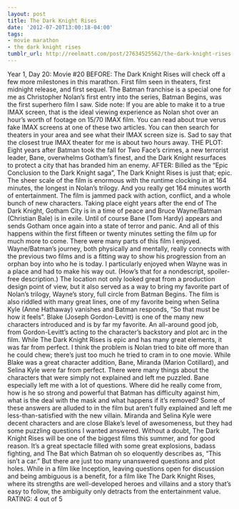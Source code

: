 ```yaml
---
layout: post
title: The Dark Knight Rises
date: '2012-07-20T13:00:18-04:00'
tags:
- movie marathon
- the dark knight rises
tumblr_url: http://reelmatt.com/post/27634525562/the-dark-knight-rises
---
```

Year 1, Day 20: Movie #20
BEFORE: The Dark Knight Rises will check off a few more milestones in this marathon. First film seen in theaters, first midnight release, and first sequel. The Batman franchise is a special one for me as Christopher Nolan’s first entry into the series, Batman Begins, was the first superhero film I saw.
Side note: If you are able to make it to a true IMAX screen, that is the ideal viewing experience as Nolan shot over an hour’s worth of footage on 15/70 IMAX film. You can read about true verus fake IMAX screens at one of these two articles. You can then search for theaters in your area and see what their IMAX screen size is. Sad to say that the closest true IMAX theater for me is about two hours away.
THE PLOT: Eight years after Batman took the fall for Two Face’s crimes, a new terrorist leader, Bane, overwhelms Gotham’s finest, and the Dark Knight resurfaces to protect a city that has branded him an enemy.
AFTER: Billed as the “Epic Conclusion to the Dark Knight saga”, The Dark Knight Rises is just that; epic. The sheer scale of the film is enormous with the runtime clocking in at 164 minutes, the longest in Nolan’s trilogy. And you really get 164 minutes worth of entertainment.
The film is jammed pack with action, conflict, and a whole bunch of new characters. Taking place eight years after the end of The Dark Knight, Gotham City is in a time of peace and Bruce Wayne/Batman (Christian Bale) is in exile. Until of course Bane (Tom Hardy) appears and sends Gotham once again into a state of terror and panic. And all of this happens within the first fifteen or twenty minutes setting the film up for much more to come.
There were many parts of this film I enjoyed. Wayne/Batman’s journey, both physically and mentally, really connects with the previous two films and is a fitting way to show his progression from an orphan boy into who he is today. I particularly enjoyed when Wayne was in a place and had to make his way out. (How’s that for a nondescript, spoiler-free description.) The location not only looked great from a production design point of view, but it also served as a way to bring my favorite part of Nolan’s trilogy, Wayne’s story, full circle from Batman Begins. The film is also riddled with many great lines, one of my favorite being when Selina Kyle (Anne Hathaway) vanishes and Batman responds, “So that must be how it feels”. Blake (Joseph Gordon-Levitt) is one of the many new characters introduced and is by far my favorite. An all-around good job, from Gordon-Levitt’s acting to the character’s backstory and plot arc in the film.
While The Dark Knight Rises is epic and has many great elements, it was far from perfect. I think the problem is Nolan tried to bite off more than he could chew; there’s just too much he tried to cram in to one movie. While Blake was a great character addition, Bane, Miranda (Marion Cotillard), and Selina Kyle were far from perfect. There were many things about the characters that were simply not explained and left me puzzled. Bane especially left me with a lot of questions. Where did he really come from, how is he so strong and powerful that Batman has difficulty against him, what is the deal with the mask and what happens if it’s removed? Some of these answers are alluded to in the film but aren’t fully explained and left me less-than-satisfied with the new villain. Miranda and Selina Kyle were decent characters and are close Blake’s level of awesomeness, but they had some puzzling questions I wanted answered.
Without a doubt, The Dark Knight Rises will be one of the biggest films this summer, and for good reason. It’s a great spectacle filled with some great explosions, badass fighting, and The Bat which Batman oh so eloquently describes as, “This isn’t a car.” But there are just too many unanswered questions and plot holes. While in a film like Inception, leaving questions open for discussion and being ambiguous is a benefit, for a film like The Dark Knight Rises, where its strengths are well-developed heroes and villains and a story that’s easy to follow, the ambiguity only detracts from the entertainment value.
RATING: 4 out of 5
